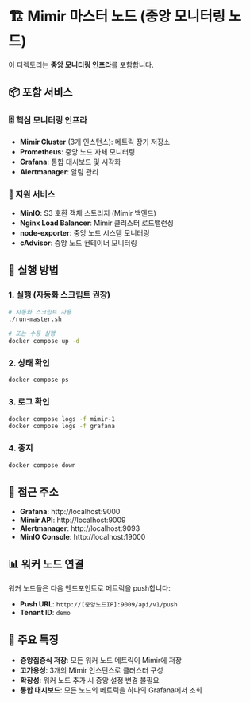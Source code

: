 # 🏗️ Mimir 마스터 노드 (중앙 모니터링 노드)

이 디렉토리는 **중앙 모니터링 인프라**를 포함합니다.

## 📦 포함 서비스

### 🗄️ 핵심 모니터링 인프라
- **Mimir Cluster** (3개 인스턴스): 메트릭 장기 저장소
- **Prometheus**: 중앙 노드 자체 모니터링
- **Grafana**: 통합 대시보드 및 시각화
- **Alertmanager**: 알림 관리

### 🔧 지원 서비스
- **MinIO**: S3 호환 객체 스토리지 (Mimir 백엔드)
- **Nginx Load Balancer**: Mimir 클러스터 로드밸런싱
- **node-exporter**: 중앙 노드 시스템 모니터링
- **cAdvisor**: 중앙 노드 컨테이너 모니터링

## 🚀 실행 방법

### 1. 실행 (자동화 스크립트 권장)
```bash
# 자동화 스크립트 사용
./run-master.sh

# 또는 수동 실행
docker compose up -d
```

### 2. 상태 확인
```bash
docker compose ps
```

### 3. 로그 확인
```bash
docker compose logs -f mimir-1
docker compose logs -f grafana
```

### 4. 중지
```bash
docker compose down
```

## 🔗 접근 주소

- **Grafana**: http://localhost:9000
- **Mimir API**: http://localhost:9009
- **Alertmanager**: http://localhost:9093
- **MinIO Console**: http://localhost:19000

## 📊 워커 노드 연결

워커 노드들은 다음 엔드포인트로 메트릭을 push합니다:
- **Push URL**: `http://[중앙노드IP]:9009/api/v1/push`
- **Tenant ID**: `demo`

## 🎯 주요 특징

- **중앙집중식 저장**: 모든 워커 노드 메트릭이 Mimir에 저장
- **고가용성**: 3개의 Mimir 인스턴스로 클러스터 구성
- **확장성**: 워커 노드 추가 시 중앙 설정 변경 불필요
- **통합 대시보드**: 모든 노드의 메트릭을 하나의 Grafana에서 조회 